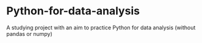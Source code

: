 # Python-for-data-analysis
A studying project with an aim to practice Python for data analysis (without pandas or numpy)
